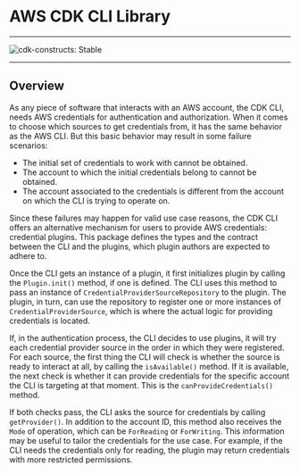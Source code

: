# AWS CDK CLI Library

<!--BEGIN STABILITY BANNER-->

---

![cdk-constructs: Stable](https://img.shields.io/badge/cdk--constructs-stable-success.svg?style=for-the-badge)

---

<!--END STABILITY BANNER-->

## Overview

As any piece of software that interacts with an AWS account, the CDK CLI, needs
AWS credentials for authentication and authorization. When it comes to choose
which sources to get credentials from, it has the same behavior as the AWS CLI.
But this basic behavior may result in some failure scenarios:

- The initial set of credentials to work with cannot be obtained.
- The account to which the initial credentials belong to cannot be obtained.
- The account associated to the credentials is different from the account on
  which the CLI is trying to operate on.

Since these failures may happen for valid use case reasons, the CDK CLI offers
an alternative mechanism for users to provide AWS credentials: credential
plugins. This package defines the types and the contract between the CLI and the
plugins, which plugin authors are expected to adhere to.

[//]: # (TODO explain how the CLI gets hold of a plugin in the first place)

Once the CLI gets an instance of a plugin, it first initializes plugin by
calling the `Plugin.init()` method, if one is defined. The CLI uses this method
to pass an instance of `CredentialProviderSourceRepository` to the plugin. The
plugin, in turn, can use the repository to register one or more instances of
`CredentialProviderSource`, which is where the actual logic for providing
credentials is located.

If, in the authentication process, the CLI decides to use plugins, it will try
each credential provider source in the order in which they were registered. For
each source, the first thing the CLI will check is whether the source is ready
to interact at all, by calling the `isAvailable()`
method. If it is available, the next check is whether it can provide credentials
for the specific account the CLI is targeting at that moment. This is the
`canProvideCredentials()` method.

If both checks pass, the CLI asks the source for credentials by calling
`getProvider()`. In addition to the account ID, this method also receives the
`Mode` of operation, which can be `ForReading` or `ForWriting`. This information
may be useful to tailor the credentials for the use case. For example, if the
CLI needs the credentials only for reading, the plugin may return credentials
with more restricted permissions. 